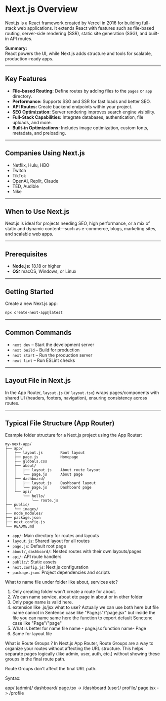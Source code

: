 # Next.js Overview

Next.js is a React framework created by Vercel in 2016 for building full-stack web applications. It extends React with features such as file-based routing, server-side rendering (SSR), static site generation (SSG), and built-in API routes.

**Summary:**  
React powers the UI, while Next.js adds structure and tools for scalable, production-ready apps.

---

## Key Features

- **File-based Routing:** Define routes by adding files to the `pages` or `app` directory.
- **Performance:** Supports SSG and SSR for fast loads and better SEO.
- **API Routes:** Create backend endpoints within your project.
- **SEO Optimization:** Server rendering improves search engine visibility.
- **Full-Stack Capabilities:** Integrate databases, authentication, file uploads, and more.
- **Built-in Optimizations:** Includes image optimization, custom fonts, metadata, and preloading.

---

## Companies Using Next.js

- Netflix, Hulu, HBO
- Twitch
- TikTok
- OpenAI, Replit, Claude
- TED, Audible
- Nike

---

## When to Use Next.js

Next.js is ideal for projects needing SEO, high performance, or a mix of static and dynamic content—such as e-commerce, blogs, marketing sites, and scalable web apps.

---

## Prerequisites

- **Node.js:** 18.18 or higher
- **OS:** macOS, Windows, or Linux

---

## Getting Started

Create a new Next.js app:

```bash
npx create-next-app@latest
```

---

## Common Commands

- `next dev` – Start the development server
- `next build` – Build for production
- `next start` – Run the production server
- `next lint` – Run ESLint checks

---

## Layout File in Next.js

In the App Router, `layout.js` (or `layout.tsx`) wraps pages/components with shared UI (headers, footers, navigation), ensuring consistency across routes.

---

## Typical File Structure (App Router)

Example folder structure for a Next.js project using the App Router:

```
my-next-app/
├── app/
│   ├── layout.js        Root layout
│   ├── page.js          Homepage
│   ├── globals.css
│   ├── about/
│   │   ├── layout.js    About route layout
│   │   └── page.js      About page
│   ├── dashboard/
│   │   ├── layout.js    Dashboard layout
│   │   └── page.js      Dashboard page
│   └── api/
│       └── hello/
│           └── route.js
├── public/
│   └── images/
├── node_modules/
├── package.json
├── next.config.js
└── README.md
```

- `app/`: Main directory for routes and layouts
- `layout.js`: Shared layout for all routes
- `page.js`: Default root page
- `about/`, `dashboard/`: Nested routes with their own layouts/pages
- `api/`: API route handlers
- `public/`: Static assets
- `next.config.js`: Next.js configuration
- `package.json`: Project dependencies and scripts


What to name file under folder like about, services etc?

1. Only creating folder won't create a route for about.
2. We can name service, about etc page in about or in other folder 
3. Only page name is valid here.
4. extension like .js/jsx what to use? Actually we can use both here but file name cannot in Sentence case like "Page.js"/"page.jsx" but inside the file you can name same here the function to export default Senctenc case like "Page"/"page"
5. What is better for name 
    file name - page.jsx
    function name- Page
6. Same for layout file



What is Route Groups ?
In Next.js App Router, Route Groups are a way to organize your routes without affecting the URL structure. This helps separate pages logically (like admin, user, auth, etc.) without showing these groups in the final route path.

Route Groups don't affect the final URL path.

Syntax:

app/
    (admin)/
        dashboard/
            page.tsx -> /dashboard
    (user)/
        profile/
            page.tsx -> /profile        